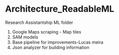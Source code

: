 # Architecture_ReadableML
Research Assistantship ML folder

1. Google Maps scraping - Map tiles
2. SAM models
3. Base pipeline for improvements-Lucas meira
4. Json analyzer for building information
